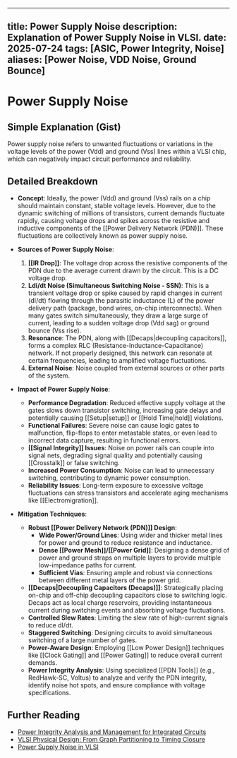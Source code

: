 
---
title: Power Supply Noise
description: Explanation of Power Supply Noise in VLSI.
date: 2025-07-24
tags: [ASIC, Power Integrity, Noise]
aliases: [Power Noise, VDD Noise, Ground Bounce]
---

# Power Supply Noise

## Simple Explanation (Gist)
Power supply noise refers to unwanted fluctuations or variations in the voltage levels of the power (Vdd) and ground (Vss) lines within a VLSI chip, which can negatively impact circuit performance and reliability.

## Detailed Breakdown

*   **Concept**: Ideally, the power (Vdd) and ground (Vss) rails on a chip should maintain constant, stable voltage levels. However, due to the dynamic switching of millions of transistors, current demands fluctuate rapidly, causing voltage drops and spikes across the resistive and inductive components of the [[Power Delivery Network (PDN)]]. These fluctuations are collectively known as power supply noise.

*   **Sources of Power Supply Noise**: 
    1.  **[[IR Drop]]**: The voltage drop across the resistive components of the PDN due to the average current drawn by the circuit. This is a DC voltage drop.
    2.  **Ldi/dt Noise (Simultaneous Switching Noise - SSN)**: This is a transient voltage drop or spike caused by rapid changes in current (dI/dt) flowing through the parasitic inductance (L) of the power delivery path (package, bond wires, on-chip interconnects). When many gates switch simultaneously, they draw a large surge of current, leading to a sudden voltage drop (Vdd sag) or ground bounce (Vss rise).
    3.  **Resonance**: The PDN, along with [[Decaps|decoupling capacitors]], forms a complex RLC (Resistance-Inductance-Capacitance) network. If not properly designed, this network can resonate at certain frequencies, leading to amplified voltage fluctuations.
    4.  **External Noise**: Noise coupled from external sources or other parts of the system.

*   **Impact of Power Supply Noise**: 
    *   **Performance Degradation**: Reduced effective supply voltage at the gates slows down transistor switching, increasing gate delays and potentially causing [[Setup|setup]] or [[Hold Time|hold]] violations.
    *   **Functional Failures**: Severe noise can cause logic gates to malfunction, flip-flops to enter metastable states, or even lead to incorrect data capture, resulting in functional errors.
    *   **[[Signal Integrity]] Issues**: Noise on power rails can couple into signal nets, degrading signal quality and potentially causing [[Crosstalk]] or false switching.
    *   **Increased Power Consumption**: Noise can lead to unnecessary switching, contributing to dynamic power consumption.
    *   **Reliability Issues**: Long-term exposure to excessive voltage fluctuations can stress transistors and accelerate aging mechanisms like [[Electromigration]].

*   **Mitigation Techniques**: 
    *   **Robust [[Power Delivery Network (PDN)]] Design**: 
        *   **Wide Power/Ground Lines**: Using wider and thicker metal lines for power and ground to reduce resistance and inductance.
        *   **Dense [[Power Mesh]]/[[Power Grid]]**: Designing a dense grid of power and ground straps on multiple layers to provide multiple low-impedance paths for current.
        *   **Sufficient Vias**: Ensuring ample and robust via connections between different metal layers of the power grid.
    *   **[[Decaps|Decoupling Capacitors (Decaps)]]**: Strategically placing on-chip and off-chip decoupling capacitors close to switching logic. Decaps act as local charge reservoirs, providing instantaneous current during switching events and absorbing voltage fluctuations.
    *   **Controlled Slew Rates**: Limiting the slew rate of high-current signals to reduce dI/dt.
    *   **Staggered Switching**: Designing circuits to avoid simultaneous switching of a large number of gates.
    *   **Power-Aware Design**: Employing [[Low Power Design]] techniques like [[Clock Gating]] and [[Power Gating]] to reduce overall current demands.
    *   **Power Integrity Analysis**: Using specialized [[PDN Tools]] (e.g., RedHawk-SC, Voltus) to analyze and verify the PDN integrity, identify noise hot spots, and ensure compliance with voltage specifications.

## Further Reading

*   [Power Integrity Analysis and Management for Integrated Circuits](https://www.amazon.com/Power-Integrity-Analysis-Management-Integrated/dp/0132398202)
*   [VLSI Physical Design: From Graph Partitioning to Timing Closure](https://www.amazon.com/VLSI-Physical-Design-Partitioning-Timing/dp/0471721426)
*   [Power Supply Noise in VLSI](https://www.vlsi-expert.com/2018/01/power-supply-noise-in-vlsi.html)
